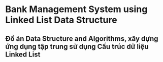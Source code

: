 # Bank Management System using Linked List Data Structure
## Đồ án Data Structure and Algorithms, xây dựng ứng dụng tập trung sử dụng Cấu trúc dữ liệu Linked List
